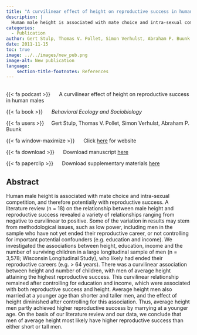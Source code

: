 ```yaml
---
title: "A curvilinear effect of height on reproductive success in human males"
description: |
  Human male height is associated with mate choice and intra-sexual competition, and therefore potentially with reproductive success. A literature review (n = 18) on the relationship between male height and reproductive success revealed a variety of relationships ranging from negative to curvilinear to positive. Some of the variation in results may stem from methodological issues, such as low power, including men in the sample who have not yet ended their reproductive career, or not controlling for important potential confounders (e.g. education and income). We investigated the associations between height, education, income and the number of surviving children in a large longitudinal sample of men (n = 3,578; Wisconsin Longitudinal Study), who likely had ended their reproductive careers (e.g. > 64 years). There was a curvilinear association between height and number of children, with men of average height attaining the highest reproductive success. This curvilinear relationship remained after controlling for education and income, which were associated with both reproductive success and height. Average height men also married at a younger age than shorter and taller men, and the effect of height diminished after controlling for this association. Thus, average height men partly achieved higher reproductive success by marrying at a younger age. On the basis of our literature review and our data, we conclude that men of average height most likely have higher reproductive success than either short or tall men. 
categories:
  - Publication
author: Gert Stulp, Thomas V. Pollet, Simon Verhulst, Abraham P. Buunk
date: 2011-11-15
toc: true
image: ../../images/new_pub.png
image-alt: New publication
language: 
    section-title-footnotes: References
---
```



<br>
{{< fa podcast >}} &nbsp;&nbsp;&nbsp;&nbsp; A curvilinear effect of height on reproductive success in human males

{{< fa book >}} &nbsp;&nbsp;&nbsp;&nbsp; *Behavioral Ecology and Sociobiology*

{{< fa users >}} &nbsp;&nbsp;&nbsp; Gert Stulp, Thomas V. Pollet, Simon Verhulst, Abraham P. Buunk

{{< fa window-maximize >}} &nbsp;&nbsp;&nbsp;&nbsp; Click [here](https://link.springer.com/article/10.1007/s00265-011-1283-2) for website

{{< fa download >}} &nbsp;&nbsp;&nbsp;&nbsp; Download manuscript [here](https://link.springer.com/article/10.1007/s00265-011-1283-2)

{{< fa paperclip >}} &nbsp;&nbsp;&nbsp;&nbsp; Download supplementary materials [here](../../pdf/pdf/2012_Stulp_et_al_BES_Curvilinear_ESM.pdf)

## Abstract

Human male height is associated with mate choice and intra-sexual competition, and therefore potentially with reproductive success. A literature review (n = 18) on the relationship between male height and reproductive success revealed a variety of relationships ranging from negative to curvilinear to positive. Some of the variation in results may stem from methodological issues, such as low power, including men in the sample who have not yet ended their reproductive career, or not controlling for important potential confounders (e.g. education and income). We investigated the associations between height, education, income and the number of surviving children in a large longitudinal sample of men (n = 3,578; Wisconsin Longitudinal Study), who likely had ended their reproductive careers (e.g. > 64 years). There was a curvilinear association between height and number of children, with men of average height attaining the highest reproductive success. This curvilinear relationship remained after controlling for education and income, which were associated with both reproductive success and height. Average height men also married at a younger age than shorter and taller men, and the effect of height diminished after controlling for this association. Thus, average height men partly achieved higher reproductive success by marrying at a younger age. On the basis of our literature review and our data, we conclude that men of average height most likely have higher reproductive success than either short or tall men.
